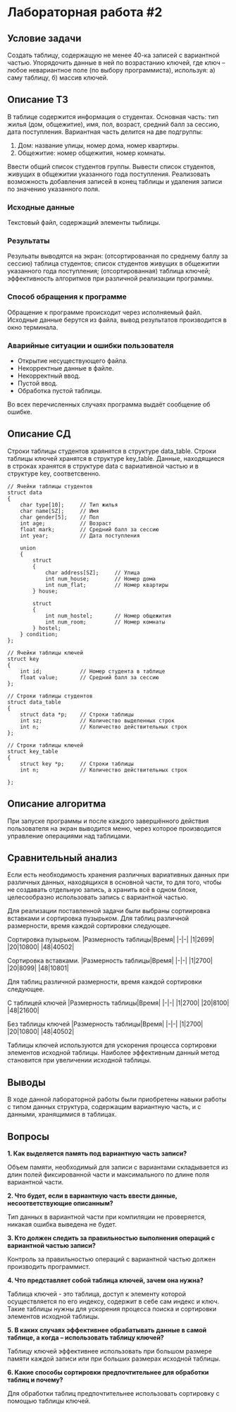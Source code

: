 # Лабораторная работа #2

## Условие задачи

Создать таблицу, содержащую не менее 40-ка записей с вариантной частью. Упорядочить данные в ней по возрастанию ключей, где ключ – любое невариантное поле (по выбору программиста), используя: а) саму таблицу, б) массив ключей.

## Описание ТЗ

В таблице содержится информация о студентах. Основная часть: тип жилья (дом, общежитие), имя, пол, возраст, средний балл за сессию, дата поступления. Вариантная часть делится на две подгруппы:

1. Дом: название улицы, номер дома, номер квартиры.
2. Общежитие: номер общежития, номер комнаты.

Ввести общий список студентов группы. Вывести список студентов, живущих в общежитии указанного года поступления. Реализовать возможность добавления записей в конец таблицы и удаления записи по значению указанного поля.

### Исходные данные

Текстовый файл, содержащий элементы тыблицы.

### Результаты

Резульаты выводятся на экран: (отсортированная по среднему баллу за сессию) таблица студентов; список студентов живущих в общежитии указанного года поступления; (отсортированная) таблица ключей; эффективность алгоритмов при различной реализации программы.

### Способ обращения к программе

Обращение к программе происходит через исполняемый файл. Исходные данные берутся из файла, вывод результатов производится в окно терминала.

### Аварийные ситуации и ошибки пользователя

* Открытие несуществующего файла.
* Некорректные данные в файле.
* Некорректный ввод.
* Пустой ввод.
* Обработка пустой таблицы.

Во всех перечисленных случаях программа выдаёт сообщение об ошибке.

## Описание СД

Строки таблицы студентов храянятся в структуре data_table. Строки таблицы ключей хранятся в структуре key_table. Данные, находящиеся в строках хранятся в структуре data с вариативной частью и в структуре key, соответсвенно.

```
// Ячейки таблицы студентов
struct data{    char type[10];     // Тип жилья    char name[SZ];     // Имя    char gender[5];    // Пол    int age;           // Возраст    float mark;        // Средний балл за сессию    int year;          // Дата поступления    union    {        struct        {            char address[SZ];     // Улица            int num_house;        // Номер дома            int num_flat;         // Номер квартиры        } house;        struct        {            int num_hostel;       // Номер общежития            int num_room;         // Номер комнаты        } hostel;    } condition;};

// Ячейки таблицы ключей
struct key{    int id;            // Номер студента в таблице    float value;       // Средний балл за сессию};// Строки таблицы студентовstruct data_table{    struct data *p;    // Строки таблицы    int sz;            // Количество выделенных строк    int n;             // Количество действительных строк};// Строки таблицы ключейstruct key_table{    struct key *p;     // Строки таблицы    int n;             // Количество действительных строк};
```

## Описание алгоритма

При запуске программы и после каждого завершённого действия пользователя на экран выводится меню, через которое производится управление операциями над таблицами.

## Сравнительный анализ

Если есть необходимость хранения различных вариативных данных при различных данных, находящихся в основной части, то для того, чтобы не создавать отдельную запись, а хранить всё в одном блоке, целесообразно использовать запись с вариантной частью.

Для реализации поставленной задачи были выбраны сортиировка вставками и сортировка пузырьком. Для таблиц различной размерности, время каждой сортировки следующее.

Сортировка пузырьком.
|Размерность таблицы|Время|
|-|-|
|1|2699|
|20|10800|
|48|40502|

Сортировка вставками.
|Размерность таблицы|Время|
|-|-|
|1|2700|
|20|8099|
|48|10801|

Для таблиц различной размерности, время каждой сортировки следующее.

С таблицей ключей
|Размерность таблицы|Время|
|-|-|
|1|2700|
|20|8100|
|48|21600|

Без таблицы ключей
|Размерность таблицы|Время|
|-|-|
|1|2700|
|20|10800|
|48|40502|

Таблицы ключей используются для ускорения процесса сортировки элементов исходной таблицы. Наиболее эффективным данный метод становится при увеличении исходной таблицы. 

## Выводы

В ходе данной лабораторной работы были приобретены навыки работы с типом данных структура, содержащим вариантную часть, и с данными, хранящимися в таблицах.

## Вопросы

**1. Как выделяется память под вариантную часть записи?**

Объем памяти, необходимый для записи с вариантами складывается из длин полей фиксированной части и максимального по длине поля вариантной части.

**2. Что будет, если в вариантную часть ввести данные, несоответствующие описанным?**

Тип данных в вариантной части при компиляции не проверяется, никакая ошибка выведена не будет.

**3. Кто должен следить за правильностью выполнения операций с вариантной частью записи?**

Контроль за правильностью операций с вариантной частью должен производить программист.

**4. Что представляет собой таблица ключей, зачем она нужна?**

Таблица ключей - это таблица, доступ к элементу которой осуществляется по его индексу, содержит в себе сам индекс и ключ. Такие таблицы нужны для ускорения процесса поиска и сортировки элементов исходной таблицы.

**5. В каких случаях эффективнее обрабатывать данные в самой таблице, а когда – использовать таблицу ключей?**

Таблицу ключей эффективнее использовать при большом размере памяти каждой записи или при больших размерах исходной таблицы.

**6. Какие способы сортировки предпочтительнее для обработки таблиц и почему?**

Для обработки таблиц предпочтительнее использовать сортировку с помощью таблицы ключей.